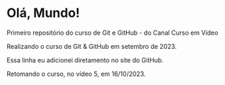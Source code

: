 # Olá, Mundo!
 Primeiro repositório do curso de Git e GitHub - do Canal Curso em Vídeo

 Realizando o curso de Git & GitHub em setembro de 2023.

 Essa linha eu adicionei diretamento no site do GitHub.

 Retomando o curso, no vídeo 5, em 16/10/2023.

 
